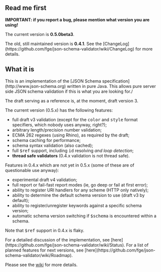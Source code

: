 <h2>Read me first</h2>

<p><b>IMPORTANT: if you report a bug, please mention what version you are
using!</b></p>

<p>The current version is <b>0.5.0beta3</b>.</p>

<p>The old, still maintained version is <b>0.4.1</b>. See the
[ChangeLog](https://github.com/fge/json-schema-validator/wiki/ChangeLog) for
more details.</p>

<h2>What it is</h2>

<p>This is an implementation of the [JSON Schema specification](http://www.json-schema.org) written in pure Java. This allows
pure server side JSON schema validation if this is what you are looking for./<p>

<p>The draft serving as a reference is, at the moment, draft version 3.</p>

<p>The current version (0.5.x) has the following features:</p>

* full draft v3 validation (except for the <tt>color</tt> and <tt>style</tt>
  format specifiers, which nobody uses anyway, right?);
* arbitrary length/precision number validation;
* ECMA 262 regexes (using Rhino), as required by the draft;
* schema caching for performance;
* schema syntax validation (also cached);
* full <tt>$ref</tt> support, including <tt>id</tt> resolving <i>and loop
  detection</i>;
* <b>thread safe validators</b> (0.4.x validation is not thread safe).

<p>Features in 0.4.x which are not yet in 0.5.x (some of these are of
questionable use anyway):</p>

* experimental draft v4 validation;
* full report or fail-fast report modes (ie, go deep or fail at first error);
* ability to register URI handlers for any scheme (HTTP only natively);
* ability to determine the default schema version to use (draft v3 by default);
* ability to register/unregister keywords against a specific schema version;
* automatic schema version switching if <tt>$schema</tt> is encountered within a
  schema.

<p>Note that <tt>$ref</tt> support in 0.4.x is flaky.</p>

<p>For a detailed discussion of the implementation, see
[here](https://github.com/fge/json-schema-validator/wiki/Status). For a list of
planned features for next versions, see
[here](https://github.com/fge/json-schema-validator/wiki/Roadmap).

Please see the [wiki](https://github.com/fge/json-schema-validator/wiki/) for
more details.

